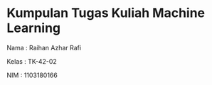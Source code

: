 # Kumpulan Tugas Kuliah Machine Learning
Nama : Raihan Azhar Rafi

Kelas : TK-42-02

NIM : 1103180166
